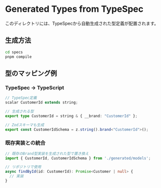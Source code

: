 # Generated Types from TypeSpec

このディレクトリには、TypeSpecから自動生成された型定義が配置されます。

## 生成方法

```bash
cd specs
pnpm compile
```

## 型のマッピング例

### TypeSpec → TypeScript

```typescript
// TypeSpec定義
scalar CustomerId extends string;

// 生成される型
export type CustomerId = string & { __brand: "CustomerId" };

// Zodスキーマも生成
export const CustomerIdSchema = z.string().brand<"CustomerId">();
```

### 既存実装との統合

```typescript
// 既存のBrand型実装を生成された型で置き換え
import { CustomerId, CustomerIdSchema } from './generated/models';

// リポジトリで使用
async findById(id: CustomerId): Promise<Customer | null> {
  // 実装
}
```